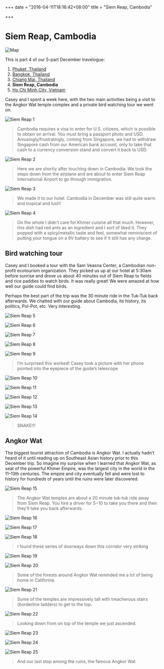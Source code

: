 +++
date = "2016-04-11T18:16:42+08:00"
title = "Siem Reap, Cambodia"

+++

# Siem Reap, Cambodia

![Map](/img/siem_reap/map.png)

This is part 4 of our 5-part December travelogue:

1. [Phuket, Thailand](../phuket-thailand)
1. [Bangkok, Thailand](../bangkok-thailand)
1. [Chiang Mai, Thailand](../chiang-mai-thailand)
1. **Siem Reap, Cambodia**
1. [Ho Chi Minh City, Vietnam](../ho-chi-minh-city-vietnam)

Casey and I spent a week here, with the two main activities being a visit to the Angkor Wat temple complex and a private bird watching tour we went on.

![Siem Reap 1](/img/siem_reap/1.jpeg)

> Cambodia requires a visa to enter for U.S. citizens, which is possible to obtain on arrival. You must bring a passport photo and USD. Amusingly/frustratingly, coming from Singapore, we had to withdraw Singapore cash from our American bank account, only to take that cash to a currency conversion stand and convert it back to USD.

![Siem Reap 2](/img/siem_reap/2.jpeg)

> Here we are shortly after touching down in Cambodia. We took the steps down from the airplane and are about to enter Siem Reap International Airport to go through immigration.

![Siem Reap 3](/img/siem_reap/3.jpeg)

> We made it to our hotel. Cambodia in December was still quite warm and tropical and lush!

![Siem Reap 4](/img/siem_reap/4.jpeg)

> On the whole I didn’t care for Khmer cuisine all that much. However, this dish had red ants as an ingredient and I sort of liked it. They popped with a spicy/metallic taste and feel, somewhat reminiscent of putting your tongue on a 9V battery to see if it still has any charge.

## Bird watching tour

Casey and I booked a tour with the Sam Veasna Center, a Cambodian non-profit ecotourism organization. They picked us up at our hotel at 5:30am before sunrise and drove us about 40 minutes out of Siem Reap to fields and rice paddies to watch birds. It was really great! We were amazed at how well our guide could find birds.

Perhaps the best part of the trip was the 30 minute ride in the Tuk-Tuk back afterwards. We chatted with our guide about Cambodia, its history, its politics, Pol-Pot, etc. Very interesting.

![Siem Reap 5](/img/siem_reap/5.jpeg)

![Siem Reap 6](/img/siem_reap/6.jpeg)

![Siem Reap 7](/img/siem_reap/7.jpeg)

![Siem Reap 8](/img/siem_reap/8.jpeg)

![Siem Reap 9](/img/siem_reap/9.jpeg)

> I’m surprised this worked! Casey took a picture with her phone pointed into the eyepiece of the guide’s telescope

![Siem Reap 10](/img/siem_reap/10.jpeg)

![Siem Reap 11](/img/siem_reap/11.jpeg)

![Siem Reap 12](/img/siem_reap/12.jpeg)

![Siem Reap 13](/img/siem_reap/13.jpeg)

![Siem Reap 14](/img/siem_reap/14.jpeg)

> SNAKE!!!

## Angkor Wat

The biggest tourist attraction of Cambodia is Angkor Wat. I actually hadn’t heard of it until reading up on Southeast Asian history prior to this December trip. So imagine my surprise when I learned that Angkor Wat, as seat of the powerful Khmer Empire, was the largest city in the world in the 11–13th centuries. The empire and city eventually fell and were lost to history for hundreds of years until the ruins were later discovered.

![Siem Reap 15](/img/siem_reap/15.jpeg)

> The Angkor Wat temples are about a 20 minute tuk-tuk ride away from Siem Reap. You hire a driver for $5-$10 to take you there and then they’ll take you back afterwards.

![Siem Reap 16](/img/siem_reap/16.jpeg)

![Siem Reap 17](/img/siem_reap/17.jpeg)

![Siem Reap 18](/img/siem_reap/18.jpeg)

> I found these series of doorways down this corridor very striking

![Siem Reap 19](/img/siem_reap/19.jpeg)

![Siem Reap 20](/img/siem_reap/20.jpeg)

> Some of the forests around Angkor Wat reminded me a lot of being home in California.

![Siem Reap 21](/img/siem_reap/21.jpeg)

> Some of the temples are impressively tall with treacherous stairs (borderline ladders) to get to the top.

![Siem Reap 22](/img/siem_reap/22.jpeg)

> Looking down from on top of the temple we just ascended.

![Siem Reap 23](/img/siem_reap/23.jpeg)

![Siem Reap 24](/img/siem_reap/24.jpeg)

![Siem Reap 25](/img/siem_reap/25.jpeg)

> And our last stop among the ruins, the famous Angkor Wat
